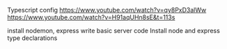 Typescript config
https://www.youtube.com/watch?v=qy8PxD3alWw
https://www.youtube.com/watch?v=H91aqUHn8sE&t=113s

install nodemon, express
write basic server code
Install node and express type declarations